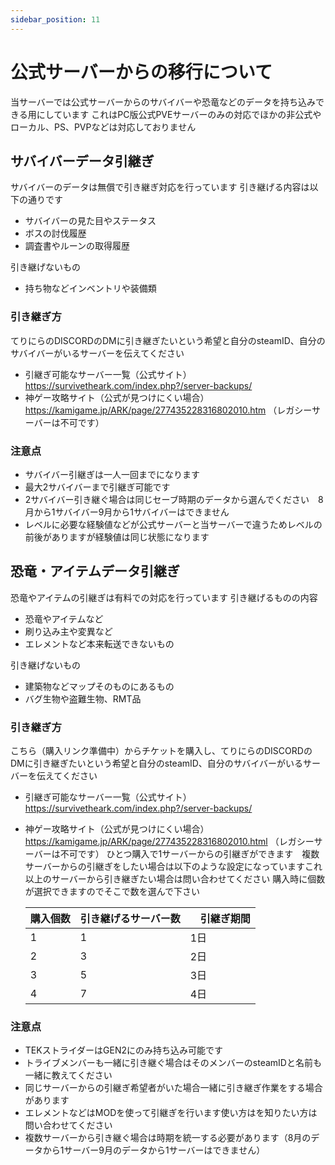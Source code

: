 ```yaml
---
sidebar_position: 11
---
```


# 公式サーバーからの移行について

当サーバーでは公式サーバーからのサバイバーや恐竜などのデータを持ち込みできる用にしています
これはPC版公式PVEサーバーのみの対応でほかの非公式やローカル、PS、PVPなどは対応しておりません

## サバイバーデータ引継ぎ

サバイバーのデータは無償で引き継ぎ対応を行っています
引き継げる内容は以下の通りです
- サバイバーの見た目やステータス
- ボスの討伐履歴
- 調査書やルーンの取得履歴


引き継げないもの
- 持ち物などインベントリや装備類
### 引き継ぎ方
てりにらのDISCORDのDMに引き継ぎたいという希望と自分のsteamID、自分のサバイバーがいるサーバーを伝えてください
- 引継ぎ可能なサーバー一覧（公式サイト）https://survivetheark.com/index.php?/server-backups/
- 神ゲー攻略サイト（公式が見つけにくい場合）https://kamigame.jp/ARK/page/277435228316802010.htm
（レガシーサーバーは不可です）
### 注意点
- サバイバー引継ぎは一人一回までになります
- 最大2サバイバーまで引継ぎ可能です
- 2サバイバー引き継ぐ場合は同じセーブ時期のデータから選んでください　8月から1サバイバー9月から1サバイバーはできません
- レベルに必要な経験値などが公式サーバーと当サーバーで違うためレベルの前後がありますが経験値は同じ状態になります

## 恐竜・アイテムデータ引継ぎ
恐竜やアイテムの引継ぎは有料での対応を行っています
引き継げるものの内容
- 恐竜やアイテムなど
- 刷り込み主や変異など
- エレメントなど本来転送できないもの


引き継げないもの
- 建築物などマップそのものにあるもの
- バグ生物や盗難生物、RMT品

### 引き継ぎ方
こちら（購入リンク準備中）からチケットを購入し、てりにらのDISCORDのDMに引き継ぎたいという希望と自分のsteamID、自分のサバイバーがいるサーバーを伝えてください
- 引継ぎ可能なサーバー一覧（公式サイト）https://survivetheark.com/index.php?/server-backups/
- 神ゲー攻略サイト（公式が見つけにくい場合）https://kamigame.jp/ARK/page/277435228316802010.html
（レガシーサーバーは不可です）
ひとつ購入で1サーバーからの引継ぎができます　複数サーバーからの引継ぎをしたい場合は以下のような設定になっていますこれ以上のサーバーから引き継ぎたい場合は問い合わせてください
購入時に個数が選択できますのでそこで数を選んで下さい

  購入個数          | 引き継げるサーバー数 |　引継ぎ期間 
  ------------------ | -------- | ------- 
  1　　 | 1    | 1日     
  2　　 | 3     | 2日     
  3　　 | 5     | 3日     
  4　　　| 7     | 4日     

### 注意点
- TEKストライダーはGEN2にのみ持ち込み可能です
- トライブメンバーも一緒に引き継ぐ場合はそのメンバーのsteamIDと名前も一緒に教えてください
- 同じサーバーからの引継ぎ希望者がいた場合一緒に引き継ぎ作業をする場合があります
- エレメントなどはMODを使って引継ぎを行います使い方はを知りたい方は問い合わせてください
- 複数サーバーから引き継ぐ場合は時期を統一する必要があります（8月のデータから1サーバー9月のデータから1サーバーはできません）

